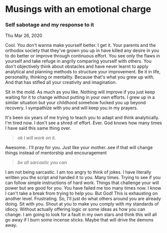 # Musings with an emotional charge

### Self sabotage and my response to it
Thu Mar 26, 2020

Cool. You don't wanna make yourself better. I get it. Your parents and the orthodox society that they've grown you up in have killed any desire in you to do better or improve through continuous effort. You see only the flaws in yourself and take refuge in angrily comparing yourself with others. You don't objectively think about obstacles and have never learnt to apply analytical and planning methods to structure your improvement. Be it in life, personality, thinking or mentality. Because that's what you grew up with. And that has stifled all your creativity and imagination.

Sit in the mold. As much as you like. Nothing will improve if you just keep waiting for it to change without putting in your own efforts. I grew up in a similar situation but your childhood somehow fucked you up beyond recovery. I sympathize with you and will keep you in my prayers.

It's been six years of me trying to teach you to adapt and think analytically. I'm tired now. I don't see a shred of effort. Ever. God knows how many times I have said this same thing over.

> _ok I will work on it._

Awesome.. I'll pray for you. Just like your mother..see if that will change things instead of mentorship and encouragement

> _be all sarcastic you can_

I am not being sarcastic. I am too angry to think of jokes. I have literally written you the script and handed it to you. Many times. Trying to see if you can follow simple instructions of hard work. Things that challenge your will power but are good for you. You have failed me too many times now. I know I can't take a break from trying to help you. But God! This is exhausting on another level. Frustrating. So, I'll just do what others around you are already doing. Sit with you. Shout at you to make you comply with my standards of idiocy. Without actually offering logic or  some ideas as how you can change. I am going to look for a fault in my own stars and think this will all go away if I burn some incense sticks. Maybe that will drive the demons away.
